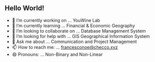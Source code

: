 ## Hello World!

- 🔭 I’m currently working on ... YouWine Lab
- 🌱 I’m currently learning ... Financial & Economic Geography
- 👯 I’m looking to collaborate on ... Database Management System
- 🤔 I’m looking for help with ... GIS Geographical Information System
- 💬 Ask me about ... Communication and Project Management
- 📫 How to reach me: ... francesconoe@checco.xyz
- 😄 Pronouns: ... Non-Binary and Non-Linear
